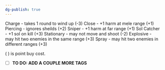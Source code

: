 ```yaml
---
dg-publish: true
---
```

Charge - takes 1 round to wind up (-3)
Close - +1 harm at mele range (+1)
Piercing - ignores sheilds (+2)
Sniper - +1 harm at far range (+1)
Sol Catcher - +1 sol on kill (+3)
Stationary - may not move and shoot (-2)
Explosive - may hit two enemies in the same range (+3)
Spray - may hit two enemies in different ranges (+3)

( ) is point buy cost.

- [ ] **TO DO: ADD A COUPLE MORE TAGS**